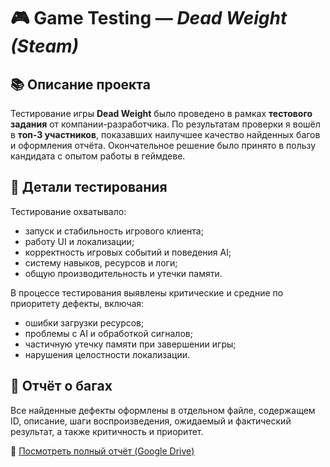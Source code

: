 # 🎮 Game Testing — *Dead Weight (Steam)*

## 📚 Описание проекта

Тестирование игры **Dead Weight** было проведено в рамках **тестового задания** от компании-разработчика.
По результатам проверки я вошёл в **топ-3 участников**, показавших наилучшее качество найденных багов и оформления отчёта.
Окончательное решение было принято в пользу кандидата с опытом работы в геймдеве.

## 🧪 Детали тестирования

Тестирование охватывало:

* запуск и стабильность игрового клиента;
* работу UI и локализации;
* корректность игровых событий и поведения AI;
* систему навыков, ресурсов и логи;
* общую производительность и утечки памяти.

В процессе тестирования выявлены критические и средние по приоритету дефекты, включая:

* ошибки загрузки ресурсов;
* проблемы с AI и обработкой сигналов;
* частичную утечку памяти при завершении игры;
* нарушения целостности локализации.

## 🐞 Отчёт о багах

Все найденные дефекты оформлены в отдельном файле, содержащем ID, описание, шаги воспроизведения, ожидаемый и фактический результат, а также критичность и приоритет.

📄 [Посмотреть полный отчёт (Google Drive)](https://docs.google.com/document/d/1teRbTwwiRnCdW3Tar3xprrbsgowseIApJM4IIqv3C8k/edit?usp=drive_link)